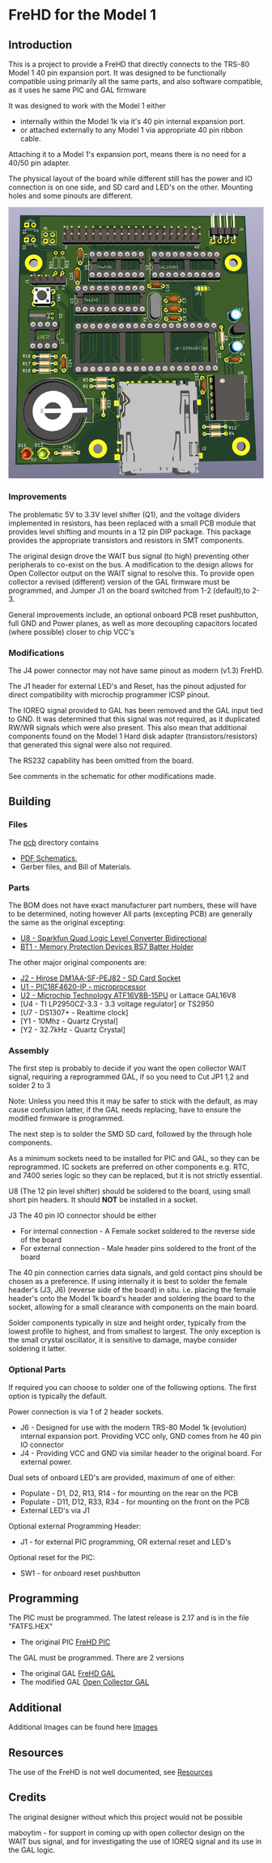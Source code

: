 # FreHD for the Model 1

## Introduction

This is a project to provide a FreHD that directly connects to the TRS-80 Model 1 40 pin expansion port.
It was designed to be functionally compatible using primarily all the same parts, 
and also software compatible, as it uses he same PIC and GAL firmware

It was designed to work with the Model 1 either
* internally within the Model 1k via it's 40 pin internal expansion port.
* or attached externally to any Model 1 via appropriate 40 pin ribbon cable.

Attaching it to a Model 1's expansion port, means there is no need for a 40/50 pin adapter.

The physical layout of the board while different still has the 
power and IO connection is on one side, and SD card and LED's on the other.
Mounting holes and some pinouts are different.

![3D Render](/frehd/images/Board3dRender.png)

### Improvements

The problematic 5V to 3.3V level shifter (Q1), and the voltage dividers implemented in resistors,
has been replaced with a small PCB module that provides level shifting and mounts in a 12 pin
DIP package. This package provides the appropriate transistors and resistors in SMT components.

The original design drove the WAIT bus signal (to high) preventing other peripherals to co-exist 
on the bus. A modification to the design allows for Open Collector output on the WAIT signal to resolve this.
To provide open collector a revised (different) version of the GAL firmware must be programmed, and Jumper J1 
on the board switched from 1-2 (default),to 2-3.

General improvements include, an optional onboard PCB reset pushbutton, full GND and Power planes, 
as well as more decoupling capacitors located (where possible) closer to chip VCC's

### Modifications

The J4 power connector may not have same pinout as modern (v1.3) FreHD. 

The J1 header for external LED's and Reset, has the pinout adjusted for direct compatibility with
microchip programmer ICSP pinout.

The IOREQ signal provided to GAL has been removed and the GAL input tied to GND. 
It was determined that this signal was not required, as it duplicated RW/WR 
signals which were also present. This also mean that additional components
found on the Model 1 Hard disk adapter (transistors/resistors) that generated
this signal were also not required.

The RS232 capability has been omitted from the board.

See comments in the schematic for other modifications made.

## Building

### Files

The [pcb](./pcb) directory contains
* [PDF Schematics](./pcb/FreHD-SchematicV1.1.pdf), 
* Gerber files, and Bill of Materials.

### Parts

The BOM does not have exact manufacturer part numbers, these will have to be determined, noting 
however All parts (excepting PCB) are generally the same as the original excepting:

* [U8 - Sparkfun Quad Logic Level Converter Bidirectional](https://www.sparkfun.com/sparkfun-logic-level-converter-bi-directional.html)
* [BT1 - Memory Protection Devices BS7 Batter Holder](https://www.memoryprotectiondevices.com/datasheets/BS-7/BS-7.pdf)

The other major original components are:

* [J2 - Hirose DM1AA-SF-PEJ82 - SD Card Socket](https://au.mouser.com/ProductDetail/Hirose-Connector/DM1AA-SF-PEJ82?qs=q%252B4FLHukgWBHaRKRr0HV%252Bw%3D%3D)
* [U1 - PIC18F4620-IP - microprocessor](https://au.mouser.com/ProductDetail/Microchip-Technology/PIC18F4620-I-P?qs=sX%2FisSQq3c4Cme3RX0st5A%3D%3D)
* [U2 - Microchip Technology ATF16V8B-15PU](https://au.mouser.com/ProductDetail/Microchip-Technology/ATF16V8B-15PU?qs=2mdvTlUeTfCsdBIzx6v3gA%3D%3D) or Lattace GAL16V8
* [U4 - TI LP2950CZ-3.3 - 3.3 voltage regulator] or TS2950
* [U7 - DS1307+ - Realtime clock]
* [Y1 - 10Mhz - Quartz Crystal]
* [Y2 - 32.7kHz - Quartz Crystal]

### Assembly

The first step is probably to decide if you want the open collector WAIT signal,
requiring a reprogrammed GAL, if so you need to Cut JP1 1,2 and solder 2 to 3

Note: Unless you need this it may be safer to stick with the default, as may cause 
confusion latter, if the GAL needs replacing, have to ensure the modified firmware is programmed.

The next step is to solder the SMD SD card, followed by the through hole components.

As a minimum sockets need to be installed for PIC and GAL, so they can be reprogrammed.
IC sockets are preferred on other components e.g. RTC, and 7400 series logic so they 
can be replaced, but it is not strictly essential.

U8 (The 12 pin level shifter) should be soldered to the board,
using small short pin headers. It should **NOT** be installed in a socket.

J3 The 40 pin IO connector should be either 
* For internal connection - A Female socket soldered to the reverse side of the board
* For external connection - Male header pins soldered to the front of the board

The 40 pin connection carries data signals, and gold contact pins should be chosen as a preference.
If using internally it is best to solder the female header's (J3, J6) (reverse side of the board)
in situ. i.e. placing the female header's onto the Model 1k board's header and soldering the
board to the socket, allowing for a small clearance with components on the main board.

Solder components typically in size and height order, typically from the lowest profile to highest, 
and from smallest to largest. The only exception is the small crystal oscillator, 
it is sensitive to damage, maybe consider soldering it latter.

### Optional Parts

If required you can choose to solder one of the following options.
The first option is typically the default. 

Power connection is via 1 of 2 header sockets.
* J6 - Designed for use with the modern TRS-80 Model 1k (evolution) internal expansion port.
  Providing VCC only, GND comes from he 40 pin IO connector
* J4 - Providing VCC and GND via similar header to the original board. For external power.

Dual sets of onboard LED's are provided, maximum of one of either:
* Populate - D1, D2, R13, R14 - for mounting on the rear on the PCB
* Populate - D11, D12, R33, R34 - for mounting on the front on the PCB
* External LED's via J1

Optional external Programming Header:
* J1 - for external PIC programming, OR external reset and LED's

Optional reset for the PIC:
* SW1 - for onboard reset pushbutton

## Programming

The PIC must be programmed. The latest release is 2.17 and is in the file "FATFS.HEX"
* The original PIC [FreHD PIC](https://github.com/veco/FreHDv1/tree/main/sw/trs_hard)

The GAL must be programmed. There are 2 versions
* The original GAL [FreHD GAL](https://github.com/veco/FreHDv1/tree/main/hw/gal)
* The modified GAL [Open Collector GAL](https://github.com/maboytim/FreHDv1/tree/main/hw/gal-oc)

## Additional

Additional Images can be found here [Images](./images/README.md)

## Resources

The use of the FreHD is not well documented, see [Resources](./RESOURCES.md)

## Credits

The original designer without which this project would not be possible

maboytim - for support in coming up with open collector design on the WAIT bus signal,
and for investigating the use of IOREQ signal and its use in the GAL logic.

